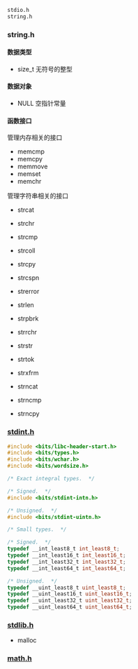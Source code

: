 






```txt
stdio.h
string.h
```




### string.h

#### 数据类型

* size_t 无符号的整型


#### 数据对象

* NULL 空指针常量


#### 函数接口

管理内存相关的接口

* memcmp
* memcpy
* memmove
* memset
* memchr

管理字符串相关的接口

* strcat
* strchr
* strcmp
* strcoll
* strcpy
* strcspn
* strerror
* strlen
* strpbrk
* strrchr
* strstr
* strtok
* strxfrm

* strncat
* strncmp
* strncpy


### [stdint.h](./stdint.md)

```c
#include <bits/libc-header-start.h>
#include <bits/types.h>
#include <bits/wchar.h>
#include <bits/wordsize.h>

/* Exact integral types.  */

/* Signed.  */
#include <bits/stdint-intn.h>

/* Unsigned.  */
#include <bits/stdint-uintn.h>
```


```c
/* Small types.  */

/* Signed.  */
typedef __int_least8_t int_least8_t;
typedef __int_least16_t int_least16_t;
typedef __int_least32_t int_least32_t;
typedef __int_least64_t int_least64_t;

/* Unsigned.  */
typedef __uint_least8_t uint_least8_t;
typedef __uint_least16_t uint_least16_t;
typedef __uint_least32_t uint_least32_t;
typedef __uint_least64_t uint_least64_t;
```

### [stdlib.h](./stdlib.md)

* malloc

### [math.h](./math.md)
